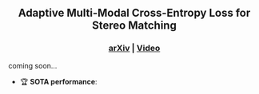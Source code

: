 <div align="center">

## Adaptive Multi-Modal Cross-Entropy Loss for Stereo Matching
</div>

<h3 align="center">
  <a href="">arXiv</a> |
  <a href="https://xxxupeng.github.io/video/cvpr2024.mp4">Video</a>
</h3>

coming soon...
- :trophy: **SOTA performance**: